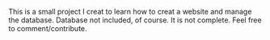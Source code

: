 This is a small project I creat to learn how to creat a website and manage the database.
Database not included, of course.
It is not complete.
Feel free to comment/contribute.